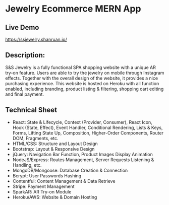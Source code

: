 # Jewelry Ecommerce MERN App
## Live Demo
https://ssjewelry.shanruan.io/
## Description: 
S&S Jewelry is a fully functional SPA shopping website with a unique AR try-on feature. Users are able to try the jewelry on mobile through Instagram effects. Together with the overall design of the website, it provides a nice purchasing experience. This website is hosted on Heroku with all function enabled, including branding, product listing & filtering, shopping cart editing and final payment.

## Technical Sheet
- React: State & Lifecycle, Context (Provider, Consumer), React Icon, Hook (State, Effect), Event Handler, Conditional Rendering, Lists & Keys, Forms, Lifting State Up, Composition, Higher-Order Components, Router DOM, Fragments, etc.
- HTML/CSS: Structure and Layout Design
- Bootstrap: Layout & Responsive Design
- jQuery: Navigation Bar Function, Product Images Display Animation
- NodeJS/Express: Routes Management, Server Requests Listening & Handling, etc.
- MongoDB/Mongoose: Database Creation & Connection
- Bcrypt: User Passwords Hashing
- Contentful: Content Management & Data Retrieve
- Stripe: Payment Management
- SparkAR: AR Try-on Module
- Heroku/AWS: Website & Domain Hosting
